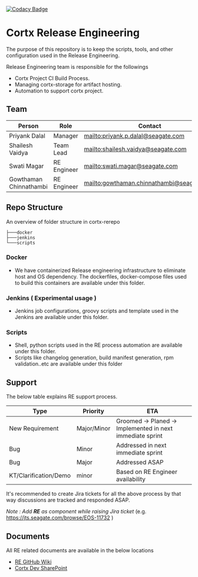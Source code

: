 [![Codacy Badge](https://app.codacy.com/project/badge/Grade/edb2670e6aa24aeb899c496c15b596c9)](https://www.codacy.com?utm_source=github.com&amp;utm_medium=referral&amp;utm_content=Seagate/cortx-re&amp;utm_campaign=Badge_Grade)

# Cortx Release Engineering
The purpose of this repository is to keep the scripts, tools, and other configuration used in the Release Engineering. 

Release Engineering team is responsible for the followings

-   Cortx Project CI Build Process.
-   Managing cortx-storage for artifact hosting.
-   Automation to support cortx project.

## Team

| Person                 |  Role         |  Contact                                      |
|------------------------|---------------|-----------------------------------------------|
| Priyank Dalal          | Manager       | <mailto:priyank.p.dalal@seagate.com>          |
| Shailesh Vaidya        | Team Lead     | <mailto:shailesh.vaidya@seagate.com>          |
| Swati Magar            | RE Engineer   | <mailto:swati.magar@seagate.com>              |
| Gowthaman Chinnathambi | RE Engineer   | <mailto:gowthaman.chinnathambi@seagate.com>   |

## Repo Structure

An overview of folder structure in cortx-rerepo
```console
├───docker
├───jenkins
└───scripts
```
### Docker
-   We have containerized Release engineering infrastructure to eliminate host and OS dependency. The dockerfiles, docker-compose files used to build this containers are available under this folder.

### Jenkins ( Experimental usage )
-   Jenkins job configurations, groovy scripts and template used in the Jenkins are available under this folder.

### Scripts
-   Shell, python scripts used in the RE process automation are available under this folder.
-   Scripts like changelog generation, build manifest generation, rpm validation..etc  are available under this folder

## Support
The below table explains  RE support process.

| Type                      |  Priority     | ETA                                                       |
|---------------------------|---------------|-----------------------------------------------------------|
| New Requirement           | Major/Minor   | Groomed -> Planed -> Implemented in next immediate sprint |
| Bug                       | Minor         | Addressed in next immediate sprint                        |
| Bug                       | Major         | Addressed ASAP                                            |
| KT/Clarification/Demo     | minor         | Based on RE Engineer availability                         |

It's recommended to create Jira tickets for all the above process by that way discussions are tracked and responded ASAP.

_Note : Add **RE** as component while raising Jira ticket_ (e.g. https://jts.seagate.com/browse/EOS-11732 )

## Documents 

All RE related documents are available in the below locations
-   [RE GitHub Wiki](https://github.com/Seagate/cortx-re/wiki)
-   [Cortx Dev SharePoint](https://seagatetechnology-my.sharepoint.com/personal/gowthaman_chinnathambi_seagate_com/_layouts/15/onedrive.aspx?id=%2Fsites%2Fgteamdrv1%2Ftdrive1224%2FShared%20Documents%2FComponents%2FRelease%20Engineering%2FDocumentation&listurl=https%3A%2F%2Fseagatetechnology%2Esharepoint%2Ecom%2Fsites%2Fgteamdrv1%2Ftdrive1224%2FShared%20Documents)
